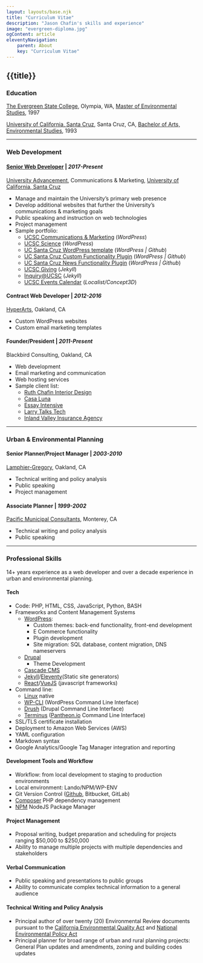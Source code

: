 ```yaml
---
layout: layouts/base.njk
title: "Curriculum Vitae"
description: "Jason Chafin's skills and experience"
image: "evergreen-diploma.jpg"
ogContent: article
eleventyNavigation:
	parent: About
	key: "Curriculum Vitae"
---
```


## {{title}}

### Education

[The Evergreen State College](https://www.evergreen.edu/), Olympia, WA, [Master of Environmental Studies](/about/evergreen-diploma/), 1997

[University of California, Santa Cruz](https://ucsc.edu/), Santa Cruz, CA, [Bachelor of Arts, Environmental Studies](/about/ucsc-diploma/), 1993

---
<a id="web-development"></a>

### Web Development

#### [Senior Web Developer](https://campusdirectory.ucsc.edu/cd_detail?uid=jchafin) | _2017-Present_

[University Advancement](https://advancement.ucsc.edu/about/the-team/communications-and-marketing/#digital-strategies), Communications & Marketing, [University of California, Santa Cruz](https://ucsc.edu/)

- Manage and maintain the University’s primary web presence
- Develop additional websites that further the University’s communications & marketing goals
- Public speaking and instruction on web technologies
- Project management
- Sample portfolio:
    - [UCSC Communications & Marketing](https://communications.ucsc.edu/) (_WordPress_)
    - [UCSC Science](https://science.ucsc.edu/) (_WordPress_)
    - [UC Santa Cruz WordPress template](https://github.com/ucsc/ucsc-2022/commits/main/?author=Herm71) (_WordPress | Github_)
    - [UC Santa Cruz Custom Functionality Plugin](https://github.com/ucsc/ucsc-custom-functionality/commits/main/?author=Herm71) (_WordPress | Github_)
    - [UC Santa Cruz News Functionality Plugin](https://github.com/ucsc/ucsc-news-functionality/commits/main/?author=Herm71) (_WordPress | Github_)
    - [UCSC Giving](https://giving.ucsc.edu/) (_Jekyll_)
    - [Inquiry&commat;UCSC](https://inquiry.ucsc.edu/) (_Jekyll_)
    - [UCSC Events Calendar](https://calendar.ucsc.edu/) (_Localist/Concept3D_)

#### Contract Web Developer | _2012-2016_

[HyperArts](https://www.hyperarts.com/), Oakland, CA

- Custom WordPress websites
- Custom email marketing templates

#### Founder/President | _2011-Present_

Blackbird Consulting, Oakland, CA

- Web development
- Email marketing and communication
- Web hosting services
- Sample client list:
    - [Ruth Chafin Interior Design](https://ruthchafininteriordesign.com/)
    - [Casa Luna](https://casalunayelapa.com/)
    - [Essay Intensive](https://www.essayintensive.com/)
    - [Larry Talks Tech](https://larrytalkstech.com/)
    - [Inland Valley Insurance Agency](https://larrytalkstech.com/)

---
<a id="urban-planning"></a>

### Urban & Environmental Planning

#### Senior Planner/Project Manager | _2003-2010_

[Lamphier-Gregory](https://lamphier-gregory.com/), Oakland, CA

- Technical writing and policy analysis
- Public speaking
- Project management

#### Associate Planner | _1999-2002_

[Pacific Municipal Consultants](https://pitchbook.com/profiles/company/108326-44#overview), Monterey, CA

- Technical writing and policy analysis
- Public speaking

---

### Professional Skills

14+ years experience as a web developer and over a decade experience in urban and environmental planning.

#### Tech

- Code: PHP, HTML, CSS, JavaScript, Python, BASH
- Frameworks and Content Management Systems
    - [WordPress](https://wordpress.org/):
        - Custom themes: back-end functionality, front-end development
        - E Commerce functionality
        - Plugin development
        - Site migration: SQL database, content migration, DNS nameservers
    - [Drupal](https://www.drupal.org/)
        - Theme Development
    - [Cascade CMS](https://www.hannonhill.com/products/cascade-cms/index.html)
    - [Jekyll](https://jekyllrb.com/)/[Eleventy](https://www.11ty.dev/)(Static site generators)
    - [React](https://react.dev/)/[VueJS](https://vuejs.org/) (javascript frameworks)
- Command line:
    - [Linux](https://www.linux.com/) native
    - [WP-CLI](https://wp-cli.org/) (WordPress Command Line Interface)
    - [Drush](https://www.drush.org/12.x/) (Drupal Command Line Interface)
    - [Terminus](https://docs.pantheon.io/terminus) ([Pantheon.io](https://pantheon.io/) Command Line Interface)
- SSL/TLS certificate installation
- Deployment to Amazon Web Services (AWS)
- YAML configuration
- Markdown syntax
- Google Analytics/Google Tag Manager integration and reporting

#### Development Tools and Workflow

- Workflow: from local development to staging to production environments
- Local environment: Lando/NPM/WP-ENV
- Git Version Control ([Github](https://github.com/Herm71/), Bitbucket, GitLab)
- [Composer](https://getcomposer.org/) PHP dependency management
- [NPM](https://www.npmjs.com/) NodeJS Package Manager

#### Project Management

- Proposal writing, budget preparation and scheduling for projects ranging $50,000 to $250,000
- Ability to manage multiple projects with multiple dependencies and stakeholders

#### Verbal Communication

- Public speaking and presentations to public groups
- Ability to communicate complex technical information to a general audience

#### Technical Writing and Policy Analysis

- Principal author of over twenty (20) Environmental Review documents pursuant to the [California Environmental Quality Act](https://opr.ca.gov/ceqa/) and [National Environmental Policy Act](https://ceq.doe.gov/)
- Principal planner for broad range of urban and rural planning projects: General Plan updates and amendments, zoning and building codes updates
